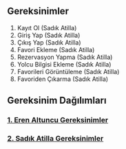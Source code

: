 ## Gereksinimler

1. Kayıt Ol (Sadık Atilla)
2. Giriş Yap (Sadık Atilla)
3. Çıkış Yap (Sadık Atilla)
4. Favori Ekleme (Sadık Atilla)
5. Rezervasyon Yapma (Sadık Atilla)
6. Yolcu Bilgisi Ekleme (Sadık Atilla)
7. Favorileri Görüntüleme (Sadık Atilla)
8. Favoriden Çıkarma (Sadık Atilla)


## Gereksinim Dağılımları

### [1. Eren Altuncu Gereksinimler](/ErenGereksinim)
### [2. Sadık Atilla Gereksinimler](/SadıkGereksinim)
